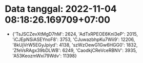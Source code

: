 # Data tanggal: 2022-11-04 08:18:26.169709+07:00

* {'TsJSCZevXtMgD7hM': 2624, 'AdTxRPEOE6Knl3eP': 2015, 'iCJEpNSiASEYnoF8': 3753, 'CJuwazbhpKu7Wii9': 12206, '8kUjVrW5EGyJpiyd': 4138, 'szWzOewG1Gw6HGG0': 1832, 'ZfeVsRAgx39bDLWB': 6249, 'CaodkjCReVceRBNV': 3935, 'A53KeozmWxi79Wdv': 11398}
